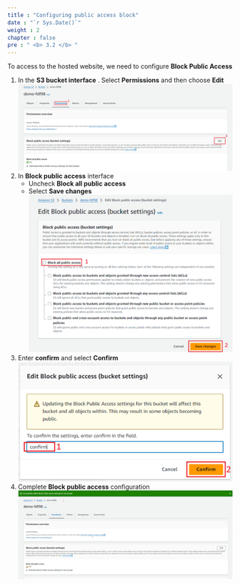 ```yaml
---
title : "Configuring public access block"
date : "`r Sys.Date()`"
weight : 2
chapter : false
pre : " <b> 3.2 </b> "
---
```

To access to the hosted website, we need to configure **Block Public Access**
1. In the **S3 bucket interface** . Select **Permissions** and then choose **Edit**
![per-bucket-1](/images/per-bucket-1.png) 
2. In **Block public access** interface
   - Uncheck **Block all public access**
   - Select **Save changes**
![per-bucket-2](/images/per-bucket-2.png) 
3. Enter **confirm** and select **Confirm**
![per-bucket-3](/images/per-bucket-3.png) 
4. Complete **Block public access** configuration
![per-bucket-4](/images/per-bucket-4.png) 